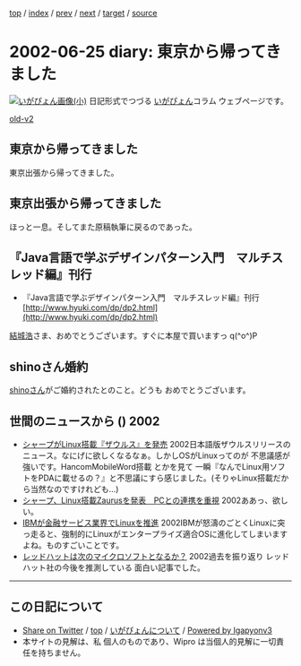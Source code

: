 [top](../index.html) 
 / [index](index.html) 
 / [prev](ig020624.html) 
 / [next](ig020626.html) 
 / [target](https://igapyon.github.io/diary/2002/ig020625.html) 
 / [source](https://github.com/igapyon/diary/blob/master/2002/ig020625.src.md) 

2002-06-25 diary: 東京から帰ってきました
=====================================================================================================
[![いがぴょん画像(小)](https://igapyon.github.io/diary/images/iga200306s.jpg "いがぴょん")](https://igapyon.github.io/diary/memo/memoigapyon.html) 日記形式でつづる [いがぴょん](https://igapyon.github.io/diary/memo/memoigapyon.html)コラム ウェブページです。

[old-v2](ig020625-orig.html)

## 東京から帰ってきました

東京出張から帰ってきました。


## 東京出張から帰ってきました

ほっと一息。そしてまた原稿執筆に戻るのであった。

## 『Java言語で学ぶデザインパターン入門　マルチスレッド編』刊行

* 『Java言語で学ぶデザインパターン入門　マルチスレッド編』刊行
  [http://www.hyuki.com/dp/dp2.html](http://www.hyuki.com/dp/dp2.html)

[結城浩](http://www.hyuki.com/)さま、おめでとうございます。すぐに本屋で買いますっ
q(^o^)P

## shinoさん婚約

[shinoさん](http://www.freedomcat.com/diary/)がご婚約されたとのこと。どうも おめでとうございます。

## 世間のニュースから () 2002

* [シャープがLinux搭載『ザウルス』を発売](http://japan.cnet.com/News/Infostand/Item/2002-0624-J-1.html)  2002日本語版ザウルスリリースのニュース。なにげに欲しくなるなぁ。しかしOSがLinuxってのが 不思議感が強いです。HancomMobileWord搭載 とかを見て 一瞬『なんでLinux用ソフトをPDAに載せるの？』と不思議にすら感じました。(そりゃLinux搭載だから当然なのですけれども…)
* [シャープ、Linux搭載Zaurusを発表　PCとの連携を重視](http://www.zdnet.co.jp/news/0206/24/njbt_05.html)  2002ああっ、欲しい。
* [IBMが金融サービス業界でLinuxを推進](http://japan.cnet.com/Enterprise/News/2002/Item/020621-4.html)  2002IBMが怒濤のごとくLinuxに突っ走ると、強制的にLinuxがエンタープライズ適合OSに進化してしまいますよね。ものすごいことです。
* [レッドハットは次のマイクロソフトとなるか？](http://www.zdnet.co.jp/enterprise/0206/24/02062402.html)  2002過去を振り返り レッドハット社の今後を推測している 面白い記事でした。


----------------------------------------------------------------------------------------------------

## この日記について

* [Share on Twitter](https://twitter.com/intent/tweet?hashtags=igapyon%2Cdiary%2C%E3%81%84%E3%81%8C%E3%81%B4%E3%82%87%E3%82%93&text=%E6%9D%B1%E4%BA%AC%E3%81%8B%E3%82%89%E5%B8%B0%E3%81%A3%E3%81%A6%E3%81%8D%E3%81%BE%E3%81%97%E3%81%9F&url=https%3A%2F%2Figapyon.github.io%2Fdiary%2F2002%2Fig020625.html) / [top](../index.html) / [いがぴょんについて](https://igapyon.github.io/diary/memo/memoigapyon.html) / [Powered by Igapyonv3](https://github.com/igapyon/igapyonv3)
* 本サイトの見解は、私 個人のものであり、Wipro は当個人的見解に一切責任を持ちません。 
